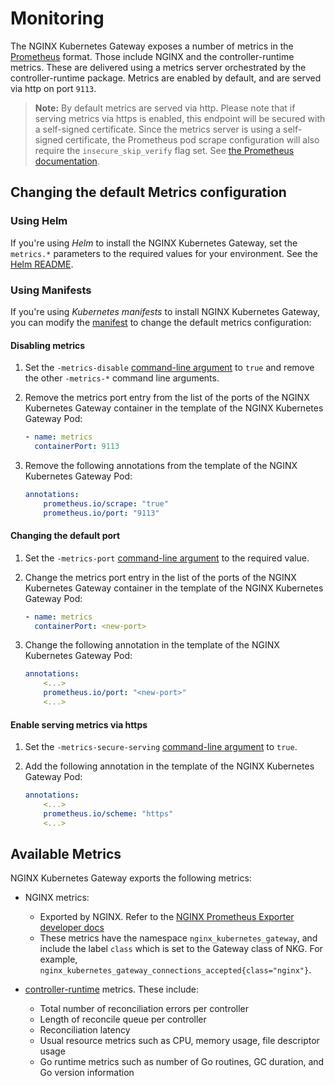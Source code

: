 # Monitoring

The NGINX Kubernetes Gateway exposes a number of metrics in the [Prometheus](https://prometheus.io/) format. Those
include NGINX and the controller-runtime metrics. These are delivered using a metrics server orchestrated by the
controller-runtime package. Metrics are enabled by default, and are served via http on port `9113`.

> **Note:** By default metrics are served via http. Please note that if serving metrics via https is enabled, this
> endpoint will be secured with a self-signed certificate. Since the metrics server is using a self-signed certificate,
> the Prometheus pod scrape configuration will also require the `insecure_skip_verify` flag set. See
> [the Prometheus documentation](https://prometheus.io/docs/prometheus/latest/configuration/configuration/#tls_config).

## Changing the default Metrics configuration

### Using Helm

If you're using *Helm* to install the NGINX Kubernetes Gateway, set the `metrics.*` parameters to the required values
for your environment. See the [Helm README](/deploy/helm-chart/README.md).

### Using Manifests

If you're using *Kubernetes manifests* to install NGINX Kubernetes Gateway, you can modify the
[manifest](/deploy/manifests/nginx-gateway.yaml) to change the default metrics configuration:

#### Disabling metrics

1. Set the `-metrics-disable` [command-line argument](/docs/cli-help.md) to `true` and remove the other `-metrics-*`
   command line arguments.

2. Remove the metrics port entry from the list of the ports of the NGINX Kubernetes Gateway container in the template
   of the NGINX Kubernetes Gateway Pod:

    ```yaml
    - name: metrics
      containerPort: 9113
    ```

3. Remove the following annotations from the template of the NGINX Kubernetes Gateway Pod:

    ```yaml
    annotations:
        prometheus.io/scrape: "true"
        prometheus.io/port: "9113"
    ```

#### Changing the default port

1. Set the `-metrics-port` [command-line argument](/docs/cli-help.md) to the required value.

2. Change the metrics port entry in the list of the ports of the NGINX Kubernetes Gateway container in the template
   of the NGINX Kubernetes Gateway Pod:

    ```yaml
    - name: metrics
      containerPort: <new-port>
    ```

3. Change the following annotation in the template of the NGINX Kubernetes Gateway Pod:

    ```yaml
    annotations:
        <...>
        prometheus.io/port: "<new-port>"
        <...>
    ```

#### Enable serving metrics via https

1. Set the `-metrics-secure-serving` [command-line argument](/docs/cli-help.md) to `true`.

2. Add the following annotation in the template of the NGINX Kubernetes Gateway Pod:

    ```yaml
    annotations:
        <...>
        prometheus.io/scheme: "https"
        <...>
    ```

## Available Metrics

NGINX Kubernetes Gateway exports the following metrics:

- NGINX metrics:
  - Exported by NGINX. Refer to the [NGINX Prometheus Exporter developer docs](https://github.com/nginxinc/nginx-prometheus-exporter#metrics-for-nginx-oss)
  - These metrics have the namespace `nginx_kubernetes_gateway`, and include the label `class` which is set to the
    Gateway class of NKG. For example, `nginx_kubernetes_gateway_connections_accepted{class="nginx"}`.

- [controller-runtime](https://github.com/kubernetes-sigs/controller-runtime) metrics. These include:
  - Total number of reconciliation errors per controller
  - Length of reconcile queue per controller
  - Reconciliation latency
  - Usual resource metrics such as CPU, memory usage, file descriptor usage
  - Go runtime metrics such as number of Go routines, GC duration, and Go version information
